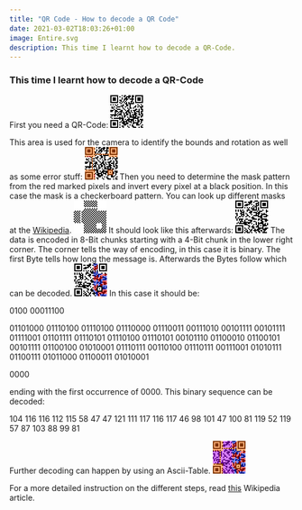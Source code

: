 ```yaml
---
title: "QR Code - How to decode a QR Code"
date: 2021-03-02T18:03:26+01:00
image: Entire.svg
description: This time I learnt how to decode a QR-Code.
---
```

### This time I learnt how to decode a QR-Code

First you need a QR-Code:
![CodeExample](CodeExample.svg)

This area is used for the camera to identify the bounds and rotation as well as some error stuff:
![OrientationAndFormatting](OrientationAndFormatting.svg)
Then you need to determine the mask pattern from the red marked pixels and invert every pixel at a black position. In this case the mask is a checkerboard pattern. You can look up different masks at the [Wikipedia](https://en.wikipedia.org/wiki/QR_code).
![Mask](Mask.svg)
It should look like this afterwards:
![CodeRaw](CodeRaw.svg)
The data is encoded in 8-Bit chunks starting with a 4-Bit chunk in the lower right corner. The corner tells the way of encoding, in this case it is binary. The first Byte tells how long the message is. Afterwards the Bytes follow which can be decoded.
![Data](Data.svg)
In this case it should be:

0100 00011100

01101000 01110100 01110100 01110000 01110011 00111010 00101111 00101111 01111001 01101111 01110101 01110100 01110101 00101110 01100010 01100101 00101111 01100100 01010001 01110111 00110100 01110111 00111001 01010111 01100111 01011000 01100011 01010001

0000

ending with the first occurrence of 0000.
This binary sequence can be decoded:

104 116 116 112 115 58 47 47 121 111 117 116 117 46 98 101 47 100 81 119 52 119 57 87 103 88 99 81

Further decoding can happen by using an Ascii-Table.
![Entire](Entire.svg)

For a more detailed instruction on the different steps, read [this](https://en.wikipedia.org/wiki/QR_code) Wikipedia article.